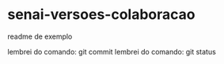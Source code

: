 # senai-versoes-colaboracao     

readme de exemplo

lembrei do comando: git commit
lembrei do comando: git status

